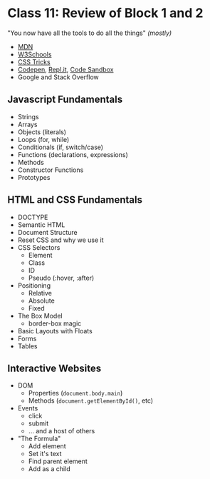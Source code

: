 # Class 11: Review of Block 1 and 2

"You now have all the tools to do all the things" *(mostly)*

- [MDN](https://developer.mozilla.org/en-US/docs/Web)
- [W3Schools](https://www.w3schools.com/)
- [CSS Tricks](https://css-tricks.com/)
- [Codepen](https://codepen.io/), [Repl.it](https://repl.it/repls), [Code Sandbox](https://codesandbox.io)
- Google and Stack Overflow

## Javascript Fundamentals

- Strings
- Arrays
- Objects (literals)
- Loops (for, while)
- Conditionals (if, switch/case)
- Functions (declarations, expressions)
- Methods
- Constructor Functions
- Prototypes

## HTML and CSS Fundamentals
- DOCTYPE
- Semantic HTML
- Document Structure
- Reset CSS and why we use it
- CSS Selectors
  - Element
  - Class
  - ID
  - Pseudo (:hover, :after)
- Positioning
  - Relative
  - Absolute
  - Fixed
- The Box Model
  - border-box magic
- Basic Layouts with Floats
- Forms
- Tables

## Interactive Websites
- DOM
  - Properties (`document.body.main`)
  - Methods (`document.getElementById()`, etc)
- Events
  - click
  - submit
  - ... and a host of others
- "The Formula"
  - Add element
  - Set it's text
  - Find parent element
  - Add as a child
